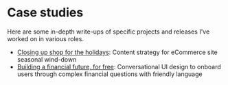# Case studies

Here are some in-depth write-ups of specific projects and releases I've worked on in various roles. 

* [Closing up shop for the holidays](/daye-closing-shop.html): Content strategy for eCommerce site seasonal wind-down
* [Building a financial future, for free](/multiply-conversational-design.html): Conversational UI design to onboard users through complex financial questions with friendly language
